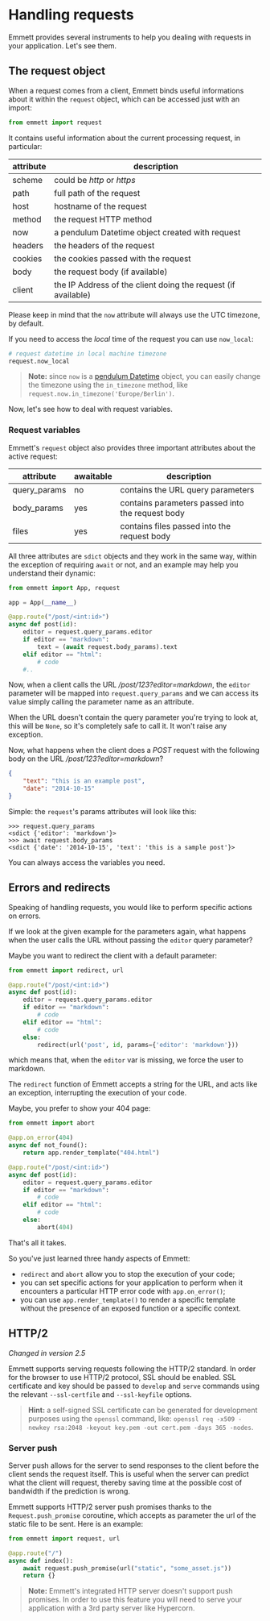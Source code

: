 Handling requests
=================

Emmett provides several instruments to help you dealing with requests in your application. Let's see them.

The request object
------------------

When a request comes from a client, Emmett binds useful informations about it within the `request` object, which can be accessed just with an import:

```python
from emmett import request
```

It contains useful information about the current processing request, in particular:

| attribute | description |
| --- | --- |
| scheme | could be *http* or *https* |
| path | full path of the request |
| host | hostname of the request |
| method | the request HTTP method |
| now | a pendulum Datetime object created with request |
| headers | the headers of the request |
| cookies | the cookies passed with the request |
| body | the request body (if available) |
| client | the IP Address of the client doing the request (if available) |

Please keep in mind that the `now` attribute will always use the UTC timezone, by default.

If you need to access the *local* time of the request you can use `now_local`:

```python
# request datetime in local machine timezone
request.now_local
```

> **Note:** since `now` is a [pendulum Datetime](https://pendulum.eustace.io/) object, you can easily change the timezone using the `in_timezone` method, like `request.now.in_timezone('Europe/Berlin')`.

Now, let's see how to deal with request variables.

### Request variables

Emmett's `request` object also provides three important attributes about the active request:

| attribute | awaitable | description |
| --- | --- | --- |
| query_params | no | contains the URL query parameters |
| body_params | yes | contains parameters passed into the request body |
| files | yes | contains files passed into the request body |

All three attributes are `sdict` objects and they work in the same way, within the exception of requiring `await` or not, and an example may help you understand their dynamic:

```python
from emmett import App, request

app = App(__name__)

@app.route("/post/<int:id>")
async def post(id):
    editor = request.query_params.editor
    if editor == "markdown":
        text = (await request.body_params).text
    elif editor == "html":
        # code
    #..
```

Now, when a client calls the URL */post/123?editor=markdown*, the `editor` parameter will be mapped into `request.query_params` and we can access its value simply calling the parameter name as an attribute.

When the URL doesn't contain the query parameter you're trying to look at, this will be `None`, so it's completely safe to call it. It won't raise any exception.

Now, what happens when the client does a *POST* request with the following body on the URL */post/123?editor=markdown*?

```json
{
    "text": "this is an example post",
    "date": "2014-10-15"
}
```

Simple: the `request`'s params attributes will look like this:

```
>>> request.query_params
<sdict {'editor': 'markdown'}>
>>> await request.body_params
<sdict {'date': '2014-10-15', 'text': 'this is a sample post'}>
```

You can always access the variables you need.

Errors and redirects
--------------------

Speaking of handling requests, you would like to perform specific actions on errors.

If we look at the given example for the parameters again, what happens when the user calls the URL without passing the `editor` query parameter?

Maybe you want to redirect the client with a default parameter:

```python
from emmett import redirect, url

@app.route("/post/<int:id>")
async def post(id):
    editor = request.query_params.editor
    if editor == "markdown":
        # code
    elif editor == "html":
        # code
    else:
        redirect(url('post', id, params={'editor': 'markdown'}))
```

which means that, when the `editor` var is missing, we force the user to markdown.

The `redirect` function of Emmett accepts a string for the URL, and acts like an exception, interrupting the execution of your code.

Maybe, you prefer to show your 404 page:

```python
from emmett import abort

@app.on_error(404)
async def not_found():
    return app.render_template("404.html")

@app.route("/post/<int:id>")
async def post(id):
    editor = request.query_params.editor
    if editor == "markdown":
        # code
    elif editor == "html":
        # code
    else:
        abort(404)
```

That's all it takes.

So you've just learned three handy aspects of Emmett:

* `redirect` and `abort` allow you to stop the execution of your code;
* you can set specific actions for your application to perform when it encounters a particular HTTP error code with `app.on_error()`;
* you can use `app.render_template()` to render a specific template without the presence of an exposed function or a specific context.

HTTP/2
------

*Changed in version 2.5*

Emmett supports serving requests following the HTTP/2 standard. In order for the browser to use HTTP/2 protocol, SSL should be enabled. SSL certificate and key should be passed to `develop` and `serve` commands using the relevant `--ssl-certfile` and `--ssl-keyfile` options.

> **Hint:** a self-signed SSL certificate can be generated for development purposes using the `openssl` command, like: `openssl req -x509 -newkey rsa:2048 -keyout key.pem -out cert.pem -days 365 -nodes`.

### Server push

Server push allows for the server to send responses to the client before the client sends the request itself. This is useful when the server can predict what the client will request, thereby saving time at the possible cost of bandwidth if the prediction is wrong.

Emmett supports HTTP/2 server push promises thanks to the `Request.push_promise` coroutine, which accepts as parameter the url of the static file to be sent. Here is an example:

```python
from emmett import request, url

@app.route("/")
async def index():
    await request.push_promise(url("static", "some_asset.js"))
    return {}
```

> **Note:** Emmett's integrated HTTP server doesn't support push promises. In order to use this feature you will need to serve your application with a 3rd party server like Hypercorn.
